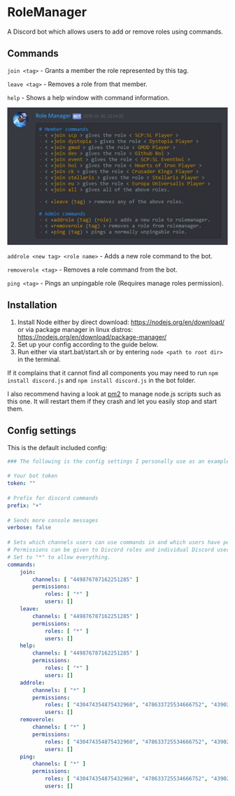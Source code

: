 RoleManager
======
A Discord bot which allows users to add or remove roles using commands.

## Commands

`join <tag>` - Grants a member the role represented by this tag.

`leave <tag>` - Removes a role from that member.

`help` - Shows a help window with command information.

![](readmeImage.jpg)

`addrole <new tag> <role name>` - Adds a new role command to the bot.

`removerole <tag>` - Removes a role command from the bot.

`ping <tag>` - Pings an unpingable role (Requires manage roles permission).

## Installation

1. Install Node either by direct download: https://nodejs.org/en/download/ or via package manager in linux distros: https://nodejs.org/en/download/package-manager/
2. Set up your config according to the guide below.
3. Run either via start.bat/start.sh or by entering `node <path to root dir>` in the terminal.

If it complains that it cannot find all components you may need to run `npm install discord.js` and `npm install discord.js` in the bot folder.

I also recommend having a look at [pm2](http://pm2.keymetrics.io/) to manage node.js scripts such as this one. It will restart them if they crash and let you easily stop and start them.

## Config settings

This is the default included config:
```yaml
### The following is the config settings I personally use as an example on how to set it up.

# Your bot token
token: ""

# Prefix for discord commands
prefix: "+"

# Sends more console messages
verbose: false

# Sets which channels users can use commands in and which users have permission to use the commands.
# Permissions can be given to Discord roles and individual Discord users. All of the config arrays use IDs, not names.
# Set to "*" to allow everything.
commands:
    join:
        channels: [ "449876787162251285" ]
        permissions:
            roles: [ "*" ]
            users: []
    leave:
        channels: [ "449876787162251285" ]
        permissions:
            roles: [ "*" ]
            users: []
    help:
        channels: [ "449876787162251285" ]
        permissions:
            roles: [ "*" ]
            users: []
    addrole:
        channels: [ "*" ]
        permissions:
            roles: [ "430474354875432960", "478633725534666752", "439020448710262784", "448776874492035083", "448775229381279774" ]
            users: []
    removerole:
        channels: [ "*" ]
        permissions:
            roles: [ "430474354875432960", "478633725534666752", "439020448710262784", "448776874492035083", "448775229381279774" ]
            users: []
    ping:
        channels: [ "*" ]
        permissions:
            roles: [ "430474354875432960", "478633725534666752", "439020448710262784", "448776874492035083", "448775229381279774" ]
            users: []
```
